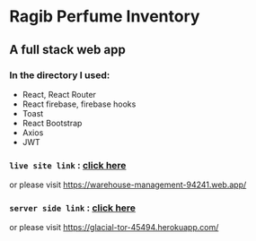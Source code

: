 # Ragib Perfume Inventory 


## A full stack web app

### In the directory I used:
* React, React Router
* React firebase, firebase hooks
* Toast
* React Bootstrap
* Axios
* JWT

### `live site link` : [click here](https://warehouse-management-94241.web.app)

or please visit https://warehouse-management-94241.web.app/

### `server side link` : [click here](https://glacial-tor-45494.herokuapp.com/)
or please visit https://glacial-tor-45494.herokuapp.com/

